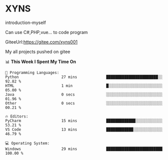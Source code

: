 # XYNS
introduction-myself

Can use C#,PHP,vue... to code program

GiteeUrl:https://gitee.com/xyns001

My all projects pushed on gitee

<!--START_SECTION:waka-->
📊 **This Week I Spent My Time On** 

```text
💬 Programming Languages: 
Python                   27 mins             ███████████████████████░░   92.82 % 
HTML                     1 min               █░░░░░░░░░░░░░░░░░░░░░░░░   05.00 % 
Java                     0 secs              ░░░░░░░░░░░░░░░░░░░░░░░░░   01.96 % 
Other                    0 secs              ░░░░░░░░░░░░░░░░░░░░░░░░░   00.21 % 

🔥 Editors: 
PyCharm                  15 mins             █████████████░░░░░░░░░░░░   53.21 % 
VS Code                  13 mins             ████████████░░░░░░░░░░░░░   46.79 % 

💻 Operating System: 
Windows                  29 mins             █████████████████████████   100.00 % 
```


<!--END_SECTION:waka-->
